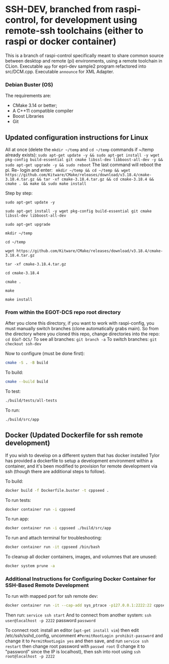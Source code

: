 
# SSH-DEV, branched from raspi-control, for development using remote-ssh toolchains (either to raspi or docker container)
This is a branch of raspi-control specifically meant to share common source between desktop and remote (pi) environments, using a remote toolchain in CLion.
Executable ```app``` for epri-dev sample2 program refactored into src/DCM.cpp. Executable ```announce``` for XML Adapter.

### Debian Buster (OS)
The requirements are:

* CMake 3.14 or better;
* A C++11 compatible compiler
* Boost Libraries
* Git

## Updated configuration instructions for Linux

All at once (delete the `mkdir ~/temp` and `cd ~/temp` commands if ~/temp already exists):
`sudo apt-get update -y && sudo apt-get install -y wget pkg-config build-essential git cmake libssl-dev libboost-all-dev -y && sudo apt-get upgrade -y && sudo reboot` The last command will reboot the pi. Re- login and enter: ` mkdir ~/temp && cd ~/temp && wget https://github.com/Kitware/CMake/releases/download/v3.18.4/cmake-3.18.4.tar.gz && tar -xf cmake-3.18.4.tar.gz && cd cmake-3.18.4 && cmake . && make && sudo make install`

Step by step: 

`sudo apt-get update -y `

`sudo apt-get install -y wget pkg-config build-essential git cmake libssl-dev libboost-all-dev`

`sudo apt-get upgrade`

`mkdir ~/temp`

`cd ~/temp `

`wget https://github.com/Kitware/CMake/releases/download/v3.18.4/cmake-3.18.4.tar.gz `

` tar -xf cmake-3.18.4.tar.gz `

`cd cmake-3.18.4 `

`cmake . `

`make `

`make install`

### From within the EGOT-DCS repo root directory
After you clone this directory, if you want to work with raspi-config, you must manually switch branches (clone automatically grabs main).
So from the directory where you cloned this repo, change directories into the repo: ```cd EGoT-DCS/```
To see all branches: ```git branch -a``` 
To switch branches: ```git checkout ssh-dev```

Now to configure (must be done first):

```bash
cmake -S . -B build
```

To build:

```bash
cmake --build build
```

To test:

```bash
./build/tests/all-tests
```

To run:

```bash
./build/src/app
```
## Docker (Updated Dockerfile for ssh remote development)
If you wish to develop on a different system that has docker installed Tylor has provided a dockerfile to setup a development environment within a container, and it's been modified to provision for remote development via ssh (though there are additional steps to follow). 

To build:
``` bash
docker build -f Dockerfile.buster -t cppseed .
```
To run tests:

```bash
docker container run -i cppseed
```

To run app:

```bash
docker container run -i cppseed ./build/src/app
```

To run and attach terminal for troubleshooting:

```bash
docker container run -it cppseed /bin/bash
```
To cleanup all docker containers, images, and volumnes that are unused:

```bash
docker system prune -a
```
### Additional Instructions for Configuring Docker Container for SSH-Based Remote Development
To run with mapped port for ssh remote dev:
```bash
docker container run -it --cap-add sys_ptrace -p127.0.0.1:2222:22 cppseed /bin/bash
```
Then run: ```service ssh start```
And to connect from another system: ```ssh user@localhost -p 2222``` password ```password```

To connect root: install an editor (```apt-get install vim```) then edit /etc/ssh/sshd_config, uncomment ```#PermitRootLogin prohibit-password``` and change
it to ```PermitRootLogin yes``` and then save, and run ```service ssh restart``` then change root password with ```passwd root``` (I change it to "password" since the IP is localhost), then ssh into root using ```ssh root@localhost -p 2222```


